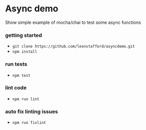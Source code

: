# Async demo

Show simple example of mocha/chai to test some async functions

### getting started

 - `git clone https://github.com/leonstafford/asyncdemo.git`
 - `npm install`

### run tests

 - `npm test`

### lint code

 - `npm run lint`

### auto fix linting issues

 - `npm run fixlint`
